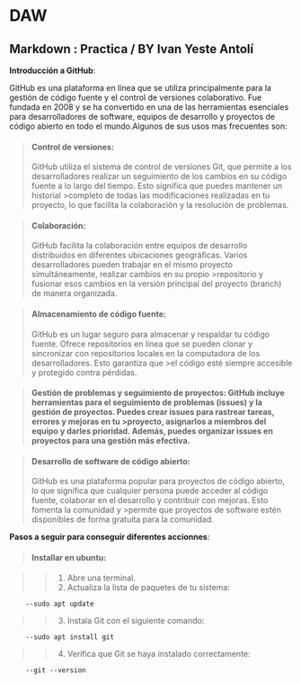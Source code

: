 # **DAW**
## Markdown : Practica / BY Ivan Yeste Antolí

**Introducción a GitHub**:

GitHub es una plataforma en línea que se utiliza principalmente para la gestión de código fuente y el control de versiones colaborativo. Fue fundada en 2008 y se ha convertido en una de las herramientas esenciales para desarrolladores de software, equipos de desarrollo y proyectos de código abierto en todo el mundo.Algunos de sus usos mas frecuentes son:

> #### Control de versiones:
>GitHub utiliza el sistema de control de versiones Git, que permite a los desarrolladores realizar un seguimiento de los cambios en su código fuente a lo largo del tiempo. Esto significa que puedes mantener un historial >completo de todas las modificaciones realizadas en tu proyecto, lo que facilita la colaboración y la resolución de problemas.

>#### Colaboración: 
>GitHub facilita la colaboración entre equipos de desarrollo distribuidos en diferentes ubicaciones geográficas. Varios desarrolladores pueden trabajar en el mismo proyecto simultáneamente, realizar cambios en su propio >repositorio y fusionar esos cambios en la versión principal del proyecto (branch) de manera organizada.

>#### Almacenamiento de código fuente:
>GitHub es un lugar seguro para almacenar y respaldar tu código fuente. Ofrece repositorios en línea que se pueden clonar y sincronizar con repositorios locales en la computadora de los desarrolladores. Esto garantiza que >el código esté siempre accesible y protegido contra pérdidas.

>#### Gestión de problemas y seguimiento de proyectos: GitHub incluye herramientas para el seguimiento de problemas (issues) y la gestión de proyectos. Puedes crear issues para rastrear tareas, errores y mejoras en tu >proyecto, asignarlos a miembros del equipo y darles prioridad. Además, puedes organizar issues en proyectos para una gestión más efectiva.

>#### Desarrollo de software de código abierto:
>GitHub es una plataforma popular para proyectos de código abierto, lo que significa que cualquier persona puede acceder al código fuente, colaborar en el desarrollo y contribuir con mejoras. Esto fomenta la comunidad y >permite que proyectos de software estén disponibles de forma gratuita para la comunidad.


**Pasos a seguir para conseguir diferentes accionnes**:
> #### Installar en ubuntu:

>> 1. Abre una terminal.
>> 2. Actualiza la lista de paquetes de tu sistema:
  ```
      --sudo apt update
  ```
>> 3. Instala Git con el siguiente comando:
  ```
      --sudo apt install git

  ```
>> 4. Verifica que Git se haya instalado correctamente:
  ```
      --git --version

  ```
